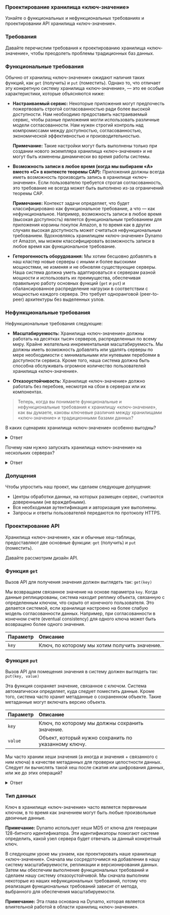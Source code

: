 ### Проектирование хранилища «ключ-значение»

Узнайте о функциональных и нефункциональных требованиях и проектировании API хранилища «ключ-значение».

### Требования

Давайте перечислим требования к проектированию хранилища «ключ-значение», чтобы преодолеть проблемы традиционных баз данных.

### Функциональные требования

Обычно от хранилищ «ключ-значение» ожидают наличия таких функций, как `get` (получить) и `put` (поместить). Однако то, что отличает эту конкретную систему хранилища «ключ-значение», — это ее особые характеристики, которые объясняются ниже:

*   **Настраиваемый сервис:** Некоторые приложения могут предпочесть пожертвовать строгой согласованностью ради более высокой доступности. Нам необходимо предоставить настраиваемый сервис, чтобы разные приложения могли использовать различные модели согласованности. Нам нужен строгий контроль над компромиссами между доступностью, согласованностью, экономической эффективностью и производительностью.

    **Примечание:** Такие настройки могут быть выполнены только при создании нового экземпляра хранилища «ключ-значение» и не могут быть изменены динамически во время работы системы.

*   **Возможность записи в любое время (когда мы выбираем «A» вместо «C» в контексте теоремы CAP):** Приложения должны всегда иметь возможность производить запись в хранилище «ключ-значение». Если пользователю требуется строгая согласованность, это требование не всегда может быть выполнено из-за ограничений теоремы CAP.

    **Примечание:** Контекст задачи определяет, что будет классифицировано как функциональное требование, а что — как нефункциональное. Например, возможность записи в любое время (высокая доступность) является функциональным требованием для приложения корзины покупок Amazon, в то время как в других случаях высокая доступность может считаться нефункциональным требованием. Вдохновляясь хранилищем «ключ-значение» Dynamo от Amazon, мы можем классифицировать возможность записи в любое время как функциональное требование.

*   **Гетерогенность оборудования:** Мы хотим бесшовно добавлять в наш кластер новые серверы с иными и более высокими мощностями, не изменяя и не обновляя существующие серверы. Наша система должна уметь адаптироваться к серверам разной мощности и использовать их преимущества, обеспечивая правильную работу основных функций (`get` и `put`) и сбалансированное распределение нагрузки в соответствии с мощностью каждого сервера. Это требует одноранговой (peer-to-peer) архитектуры без выделенных узлов.

### Нефункциональные требования

Нефункциональные требования следующие:

*   **Масштабируемость:** Хранилища «ключ-значение» должны работать на десятках тысяч серверов, распределенных по всему миру. Крайне желательна инкрементальная масштабируемость. Мы должны иметь возможность добавлять или удалять серверы по мере необходимости с минимальными или нулевыми перебоями в доступности сервиса. Кроме того, наша система должна быть способна обслуживать огромное количество пользователей хранилища «ключ-значение».

*   **Отказоустойчивость:** Хранилище «ключ-значение» должно работать без перебоев, несмотря на сбои в серверах или их компонентах.


> Теперь, когда вы понимаете функциональные и нефункциональные требования к хранилищу «ключ-значение», как вы думаете, каковы ключевые различия между хранилищами «ключ-значение» и традиционными базами данных?

 В каких сценариях хранилища «ключ-значение» особенно выгодны?

<details>
    <summary>Ответ</summary>

Хранилища ключ-значение - это базы данных, которые хранят данные в виде набора пар ключ-значение, ориентируясь на простой поиск по ключу. Обычно в них отсутствуют сложные языки запросов, и часто приоритет отдается доступности и масштабируемости, а не строгой согласованности, особенно в распределенных системах. Хранимые данные обычно неструктурированы или полуструктурированы частично.

Традиционные реляционные базы данных, с другой стороны, организуют данные в таблицы с предопределенными схемами, поддерживая сложные запросы, объединения и транзакции с надежными гарантиями согласованности.

Хранилища ключей и значений особенно полезны в сценариях, требующих высокоскоростного поиска, обработки больших объемов данных или когда структура данных является гибкой или не полностью известна заранее. В качестве примеров можно привести кэширование, управление сеансами и аналитику в режиме реального времени.
</details>


 Почему нам нужно запускать хранилища «ключ-значение» на нескольких серверах?
<details>
    <summary>Ответ</summary>
Хэш-таблица на основе одного узла может не работать по одной или нескольким из следующих причин:

Независимо от того, насколько большой у нас сервер, он не может соответствовать требованиям к хранилищу данных и запросам.

Выход из строя этого единственного мегасервера приведет к простою обслуживания для всех.

Таким образом, хранилища ключей и значений должны использовать множество серверов для хранения и извлечения данных.

</details>

### Допущения

Чтобы упростить наш проект, мы сделаем следующие допущения:

*   Центры обработки данных, на которых размещен сервис, считаются доверенными (не враждебными).
*   Вся необходимая аутентификация и авторизация уже выполнены.
*   Запросы и ответы пользователей передаются по протоколу HTTPS.

### Проектирование API

Хранилища «ключ-значение», как и обычные хеш-таблицы, предоставляют две основные функции: `get` (получить) и `put` (поместить).

Давайте рассмотрим дизайн API.

### Функция `get`

Вызов API для получения значения должен выглядеть так:
`get(key)`

Мы возвращаем связанное значение на основе параметра `key`. Когда данные реплицированы, система находит реплику объекта, связанную с определенным ключом, что скрыто от конечного пользователя. Это делается системой, если хранилище настроено на более слабую модель согласованности данных. Например, при согласованности в конечном счете (eventual consistency) для одного ключа может быть возвращено более одного значения.

| Параметр | Описание                                             |
| :------- | :--------------------------------------------------- |
| `key`    | Ключ, по которому мы хотим получить значение.        |

### Функция `put`

Вызов API для помещения значения в систему должен выглядеть так:
`put(key, value)`

Эта функция сохраняет значение, связанное с ключом. Система автоматически определяет, куда следует поместить данные. Кроме того, система часто хранит метаданные о сохраненном объекте. Такие метаданные могут включать версию объекта.

| Параметр | Описание                                             |
| :------- | :--------------------------------------------------- |
| `key`    | Ключ, по которому мы должны сохранить значение.      |
| `value`  | Объект, который нужно сохранить по указанному ключу. |


Мы часто храним хеши значения (а иногда и значения + связанного с ним ключа) в качестве метаданных для проверки целостности данных. Следует ли вычислять такой хеш после сжатия или шифрования данных, или же до этих операций?

<details>
    <summary>Ответ</summary>

Правильный ответ может зависеть от конкретного приложения. Тем не менее, мы можем использовать хэши как до, так и после любого сжатия или шифрования. Но нам нужно будет делать это последовательно для операций put и get.
</details>

### Тип данных

Ключ в хранилище «ключ-значение» часто является первичным ключом, в то время как значением могут быть любые произвольные двоичные данные.

**Примечание:** Dynamo использует хеши MD5 от ключа для генерации 128-битного идентификатора. Эти идентификаторы помогают системе определить, какой узел сервера будет отвечать за данный конкретный ключ.

В следующем уроке мы узнаем, как проектировать наше хранилище «ключ-значение». Сначала мы сосредоточимся на добавлении в нашу систему масштабируемости, репликации и версионирования данных. Затем мы обеспечим выполнение функциональных требований и сделаем нашу систему отказоустойчивой. Мы сначала выполним некоторые из наших нефункциональных требований, потому что реализация функциональных требований зависит от метода, выбранного для обеспечения масштабируемости.

**Примечание:** Эта глава основана на Dynamo, которая является влиятельной работой в области хранилищ «ключ-значение».